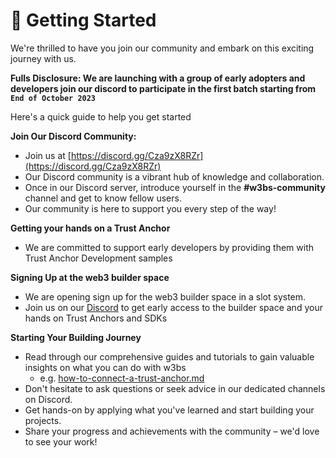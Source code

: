 # 🚀 Getting Started

We're thrilled to have you join our community and embark on this exciting journey with us.&#x20;

**Fulls Disclosure: We are launching with a group of early adopters and developers join our discord to participate  in the first batch starting from `End of October 2023`**&#x20;

Here's a quick guide to help you get started

**Join Our Discord Community:**&#x20;

* Join us at [https://discord.gg/Cza9zX8RZr](https://discord.gg/Cza9zX8RZr)
* Our Discord community is a vibrant hub of knowledge and collaboration.
* Once in our Discord server, introduce yourself in the **#w3bs-community** channel and get to know fellow users.
* Our community is here to support you every step of the way!

**Getting your hands on a Trust Anchor**

* We are committed to support early developers by providing them with Trust Anchor Development samples&#x20;

**Signing Up at the web3 builder space**&#x20;

* We are opening sign up for the web3 builder space in a slot system.
* Join us on our [Discord](https://discord.gg/Cza9zX8RZr) to get early access to the builder space and your hands on Trust Anchors and SDKs&#x20;

**Starting Your Building Journey**

* Read through our comprehensive guides and tutorials to gain valuable insights on what you can do with w3bs&#x20;
  * e.g. [how-to-connect-a-trust-anchor.md](../technology-deep-dive/how-to-connect-a-trust-anchor.md "mention")
* Don't hesitate to ask questions or seek advice in our dedicated channels on Discord.
* Get hands-on by applying what you've learned and start building your projects.
* Share your progress and achievements with the community – we'd love to see your work!

